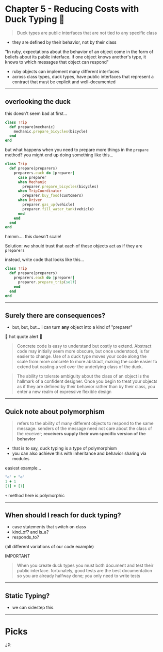 # Chapter 5 - Reducing Costs with Duck Typing 🦆


> Duck types are public interfaces that are not tied to any specific class

- they are defined by their behavior, not by their class

"In ruby, expectations about the behavior of an object come in the form of beliefs about its public interface. if one object knows another's type, it knows to which messages that object can respond"

- ruby objects can implement many different interfaces
- across class types, duck types, have public interfaces that represent a contract that must be explicit and well-documented

---

## overlooking the duck

this doesn't seem bad at first...

```ruby
class Trip
  def prepare(mechanic)
    mechanic.prepare_bicycles(bicycle)
  end
end
```

but what happens when you need to prepare more things in the `prepare` method? you might end up doing something like this...

```ruby
class Trip
  def prepare(preparers)
    preparers.each do |preparer|
      case preparer
      when Mechanic
        preparer.prepare_bicycles(bicycles)
      when TripCoordinator
        preparer.buy_food(customers)
      when Driver
        preparer.gas_up(vehicle)
        preparer.fill_water_tank(vehicle)
      end
    end
  end
end
```

hmmm.... this doesn't scale!

Solution: we should trust that each of these objects act as if they are `preparers`

instead, write code that looks like this...

```ruby
class Trip
  def prepare(preparers)
    preparers.each do |preparer|
      preparer.prepare_trip(self)
    end
  end
end
```

---

## Surely there are consequences?

- but, but, but... i can turn **any** object into a kind of "preparer"

🚨 hot quote alert 🚨

> Concrete code is easy to understand but costly to extend. Abstract code may initially seem more obscure, but once understood, is far easier to change. Use of a duck type moves your code along the scale from more concrete to more abstract, making the code easier to extend but casting a veil over the underlying class of the duck.

> The ability to tolerate ambiguity about the class of an object is the hallmark of a confident designer. Once you begin to treat your objects as if they are defined by their behavior rather than by their class, you enter a new realm of expressive flexible design

---

## Quick note about polymorphism

> refers to the ability of many different objects to respond to the same message. senders of the message need not care about the class of the receiver; **receivers supply their own specific version of the behavior**

- that is to say, duck typing is a type of polymorphism
- you can also achieve this with inheritance and behavior sharing via modules

easiest example...

```ruby
"a" + "a"
1 + 1
[1] + [1]
```

`+` method here is polymorphic

---

## When should I reach for duck typing?

- case statements that switch on class
- kind_of? and is_a?
- responds_to?

(all different variations of our code example)

IMPORTANT

> When you create duck types you must both document and test their public interface. fortunately, good tests are the best documentation so you are already halfway done; you only need to write tests

---

## Static Typing?

- we can sidestep this

---

# Picks

JP:
